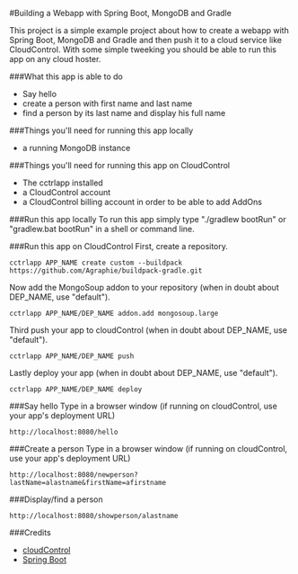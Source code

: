 #Building a Webapp with Spring Boot, MongoDB and Gradle

This project is a simple example project about how to create a webapp with Spring Boot, MongoDB and Gradle and then push it to a cloud service like CloudControl.
With some simple tweeking you should be able to run this app on any cloud hoster.

###What this app is able to do
- Say hello
- create a person with first name and last name
- find a person by its last name and display his full name

###Things you'll need for running this app locally
- a running MongoDB instance

###Things you'll need for running this app on CloudControl
- The cctrlapp installed
- a CloudControl account
- a CloudControl billing account in order to be able to add AddOns

###Run this app locally
To run this app simply type "./gradlew bootRun" or "gradlew.bat bootRun" in a shell or command line.

###Run this app on CloudControl
First, create a repository.
```
cctrlapp APP_NAME create custom --buildpack https://github.com/Agraphie/buildpack-gradle.git
```

Now add the MongoSoup addon to your repository (when in doubt about DEP_NAME, use "default").
```
cctrlapp APP_NAME/DEP_NAME addon.add mongosoup.large
```

Third push your app to cloudControl (when in doubt about DEP_NAME, use "default").
```
cctrlapp APP_NAME/DEP_NAME push
```

Lastly deploy your app (when in doubt about DEP_NAME, use "default").
```
cctrlapp APP_NAME/DEP_NAME deploy
```


###Say hello
Type in a browser window (if running on cloudControl, use your app's deployment URL)
```
http://localhost:8080/hello
```

###Create a person
Type in a browser window (if running on cloudControl, use your app's deployment URL)
```
http://localhost:8080/newperson?lastName=alastname&firstName=afirstname
```

###Display/find a person
```
http://localhost:8080/showperson/alastname
```

###Credits
- [cloudControl](https://www.cloudcontrol.com/dev-center/Quickstart)
- [Spring Boot](http://projects.spring.io/spring-boot/)